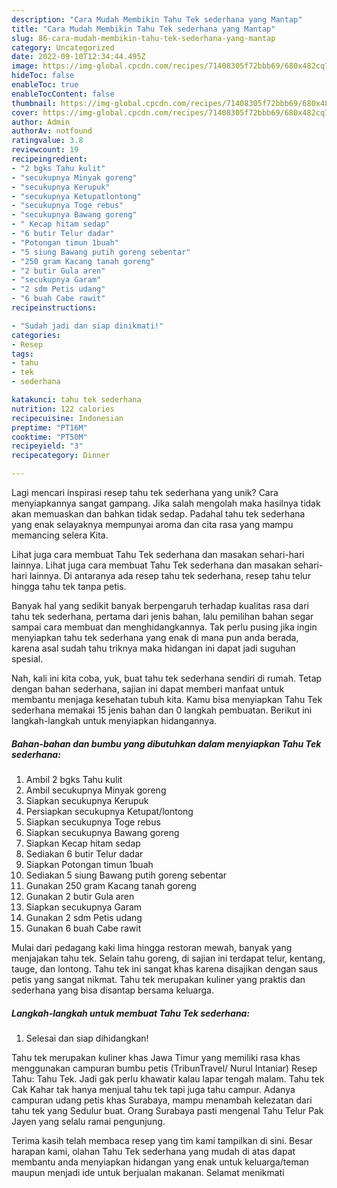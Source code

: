 ```yaml
---
description: "Cara Mudah Membikin Tahu Tek sederhana yang Mantap"
title: "Cara Mudah Membikin Tahu Tek sederhana yang Mantap"
slug: 86-cara-mudah-membikin-tahu-tek-sederhana-yang-mantap
category: Uncategorized
date: 2022-09-10T12:34:44.495Z
image: https://img-global.cpcdn.com/recipes/71408305f72bbb69/680x482cq70/tahu-tek-sederhana-foto-resep-utama.jpg
hideToc: false
enableToc: true
enableTocContent: false
thumbnail: https://img-global.cpcdn.com/recipes/71408305f72bbb69/680x482cq70/tahu-tek-sederhana-foto-resep-utama.jpg
cover: https://img-global.cpcdn.com/recipes/71408305f72bbb69/680x482cq70/tahu-tek-sederhana-foto-resep-utama.jpg
author: Admin
authorAv: notfound
ratingvalue: 3.8
reviewcount: 19
recipeingredient:
- "2 bgks Tahu kulit"
- "secukupnya Minyak goreng"
- "secukupnya Kerupuk"
- "secukupnya Ketupatlontong"
- "secukupnya Toge rebus"
- "secukupnya Bawang goreng"
- " Kecap hitam sedap"
- "6 butir Telur dadar"
- "Potongan timun 1buah"
- "5 siung Bawang putih goreng sebentar"
- "250 gram Kacang tanah goreng"
- "2 butir Gula aren"
- "secukupnya Garam"
- "2 sdm Petis udang"
- "6 buah Cabe rawit"
recipeinstructions:

- "Sudah jadi dan siap dinikmati!"
categories:
- Resep
tags:
- tahu
- tek
- sederhana

katakunci: tahu tek sederhana 
nutrition: 122 calories
recipecuisine: Indonesian
preptime: "PT16M"
cooktime: "PT50M"
recipeyield: "3"
recipecategory: Dinner

---
```





Lagi mencari inspirasi resep tahu tek sederhana yang unik? Cara menyiapkannya sangat gampang. Jika salah mengolah maka hasilnya tidak akan memuaskan dan bahkan tidak sedap. Padahal tahu tek sederhana yang enak selayaknya mempunyai aroma dan cita rasa yang mampu memancing selera Kita.





Lihat juga cara membuat Tahu Tek sederhana dan masakan sehari-hari lainnya. Lihat juga cara membuat Tahu Tek sederhana dan masakan sehari-hari lainnya. Di antaranya ada resep tahu tek sederhana, resep tahu telur hingga tahu tek tanpa petis.

Banyak hal yang sedikit banyak berpengaruh terhadap kualitas rasa dari tahu tek sederhana, pertama dari jenis bahan, lalu pemilihan bahan segar sampai cara membuat dan menghidangkannya. Tak perlu pusing jika ingin menyiapkan tahu tek sederhana yang enak di mana pun anda berada, karena asal sudah tahu triknya maka hidangan ini dapat jadi suguhan spesial.






Nah, kali ini kita coba, yuk, buat tahu tek sederhana sendiri di rumah. Tetap dengan bahan sederhana, sajian ini dapat memberi manfaat untuk membantu menjaga kesehatan tubuh kita. Kamu bisa menyiapkan Tahu Tek sederhana memakai 15 jenis bahan dan 0 langkah pembuatan. Berikut ini langkah-langkah untuk menyiapkan hidangannya.

<!--inarticleads1-->

##### Bahan-bahan dan bumbu yang dibutuhkan dalam menyiapkan Tahu Tek sederhana:

1. Ambil 2 bgks Tahu kulit
1. Ambil secukupnya Minyak goreng
1. Siapkan secukupnya Kerupuk
1. Persiapkan secukupnya Ketupat/lontong
1. Siapkan secukupnya Toge rebus
1. Siapkan secukupnya Bawang goreng
1. Siapkan  Kecap hitam sedap
1. Sediakan 6 butir Telur dadar
1. Siapkan Potongan timun 1buah
1. Sediakan 5 siung Bawang putih goreng sebentar
1. Gunakan 250 gram Kacang tanah goreng
1. Gunakan 2 butir Gula aren
1. Siapkan secukupnya Garam
1. Gunakan 2 sdm Petis udang
1. Gunakan 6 buah Cabe rawit


Mulai dari pedagang kaki lima hingga restoran mewah, banyak yang menjajakan tahu tek. Selain tahu goreng, di sajian ini terdapat telur, kentang, tauge, dan lontong. Tahu tek ini sangat khas karena disajikan dengan saus petis yang sangat nikmat. Tahu tek merupakan kuliner yang praktis dan sederhana yang bisa disantap bersama keluarga. 

<!--inarticleads2-->

##### Langkah-langkah untuk membuat Tahu Tek sederhana:


1. Selesai dan siap dihidangkan!

Tahu tek merupakan kuliner khas Jawa Timur yang memiliki rasa khas menggunakan campuran bumbu petis (TribunTravel/ Nurul Intaniar) Resep Tahu: Tahu Tek. Jadi gak perlu khawatir kalau lapar tengah malam. Tahu tek Cak Kahar tak hanya menjual tahu tek tapi juga tahu campur. Adanya campuran udang petis khas Surabaya, mampu menambah kelezatan dari tahu tek yang Sedulur buat. Orang Surabaya pasti mengenal Tahu Telur Pak Jayen yang selalu ramai pengunjung. 

Terima kasih telah membaca resep yang tim kami tampilkan di sini. Besar harapan kami, olahan Tahu Tek sederhana yang mudah di atas dapat membantu anda menyiapkan hidangan yang enak untuk keluarga/teman maupun menjadi ide untuk berjualan makanan. Selamat menikmati
